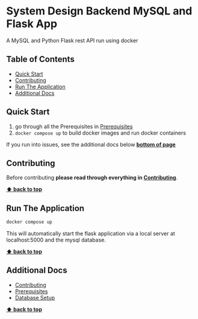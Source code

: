 # System Design Backend MySQL and Flask App <!-- omit in toc -->

A MySQL and Python Flask rest API run using docker

## Table of Contents <!-- omit in toc -->

<!-- TOC -->
- [Quick Start](#quick-start)
- [Contributing](#contributing)
- [Run The Application](#run-the-application)
- [Additional Docs](#additional-docs)
<!-- /TOC -->

## Quick Start

1. go through all the Prerequisites in [Prerequisites](docs/prerequisites.md)
2. `docker compose up` to build docker images and run docker containers

If you run into issues, see the additional docs below **[bottom of page](#Additional-Docs)**

## Contributing

Before contributing **please read through everything in [Contributing](docs/contributing.md)**.

**[⬆ back to top](#table-of-contents)**

## Run The Application

```bash
docker compose up
```

This will automatically start the flask application via a local server at localhost:5000 and the mysql database.

**[⬆ back to top](#table-of-contents)**

## Additional Docs

- [Contributing](docs/contributing.md)
- [Prerequisites](docs/prerequisites.md)
- [Database Setup](docs/database-setup.md)

**[⬆ back to top](#table-of-contents)**
